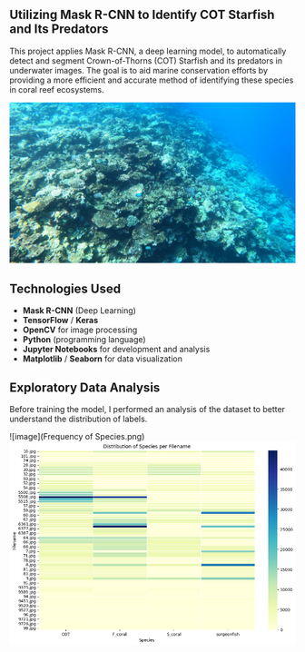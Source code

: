 ## Utilizing Mask R-CNN to Identify COT Starfish and Its Predators
This project applies Mask R-CNN, a deep learning model, to automatically detect and segment Crown-of-Thorns (COT) Starfish and its predators in underwater images. The goal is to aid marine conservation efforts by providing a more efficient and accurate method of identifying these species in coral reef ecosystems.

![image](https://github.com/Merihandaniel/Utilizing-Mask-R-CNN-to-identify-COT-Starfish-and-its-predators-/blob/3d2d944f17a86498ef2c77fd4d4754e6564f6ad6/Coral%20Reef.png)

## Technologies Used
- **Mask R-CNN** (Deep Learning)
- **TensorFlow** / **Keras**
- **OpenCV** for image processing
- **Python** (programming language)
- **Jupyter Notebooks** for development and analysis
- **Matplotlib** / **Seaborn** for data visualization

## Exploratory Data Analysis
Before training the model, I performed an analysis of the dataset to better understand the distribution of labels.

![image](Frequency of Species.png)
![image](https://github.com/Merihandaniel/Utilizing-Mask-R-CNN-to-identify-COT-Starfish-and-its-predators-/blob/61e31ac7cdc4a800c05d5922f27bc5815325e338/Distribution%20of%20Species%20per%20Filename.png)

